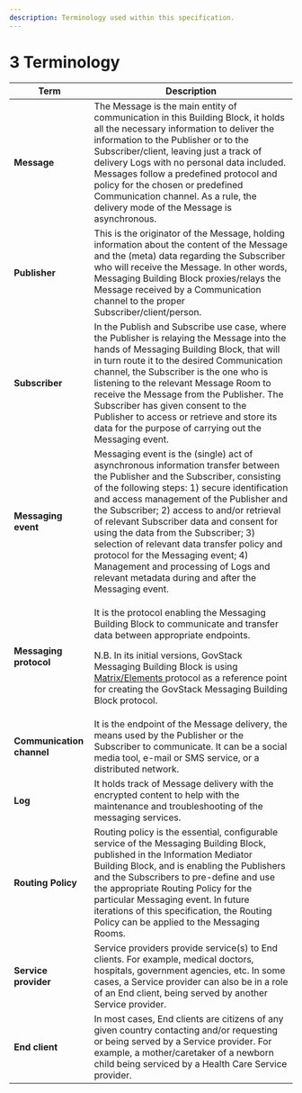 ```yaml
---
description: Terminology used within this specification.
---
```


# 3 Terminology

| Term                      | Description                                                                                                                                                                                                                                                                                                                                                                                                                                                                                                                                  |
| ------------------------- | -------------------------------------------------------------------------------------------------------------------------------------------------------------------------------------------------------------------------------------------------------------------------------------------------------------------------------------------------------------------------------------------------------------------------------------------------------------------------------------------------------------------------------------------- |
| **Message**               | The Message is the main entity of communication in this Building Block, it holds all the necessary information to deliver the information to the Publisher or to the Subscriber/client, leaving just a track of delivery Logs with no personal data included. Messages follow a predefined protocol and policy for the chosen or predefined Communication channel. As a rule, the delivery mode of the Message is asynchronous.                                                                                                              |
| **Publisher**             | This is the originator of the Message, holding information about the content of the Message and the (meta) data regarding the Subscriber who will receive the Message. In other words, Messaging Building Block proxies/relays the Message received by a Communication channel to the proper Subscriber/client/person.                                                                                                                                                                                                                       |
| **Subscriber**            | In the Publish and Subscribe use case, where the Publisher is relaying the Message into the hands of Messaging Building Block, that will in turn route it to the desired Communication channel, the Subscriber is the one who is listening to the relevant Message Room to receive the Message from the Publisher. The Subscriber has given consent to the Publisher to access or retrieve and store its data for the purpose of carrying out the Messaging event.                                                                           |
| **Messaging event**       | Messaging event is the (single) act of asynchronous information transfer between the Publisher and the Subscriber, consisting of the following steps: 1) secure identification and access management of the Publisher and the Subscriber; 2) access to and/or retrieval of relevant Subscriber data and consent for using the data from the Subscriber; 3) selection of relevant data transfer policy and protocol for the Messaging event; 4) Management and processing of Logs and relevant metadata during and after the Messaging event. |
| **Messaging protocol**    | <p>It is the protocol enabling the Messaging Building Block to communicate and transfer data between appropriate endpoints.</p><p>N.B. In its initial versions, GovStack Messaging Building Block is using <a href="https://matrix.org/">Matrix/Elements </a>protocol as a reference point for creating the GovStack Messaging Building Block protocol.</p>                                                                                                                                                                                  |
| **Communication channel** | It is the endpoint of the Message delivery, the means used by the Publisher or the Subscriber to communicate. It can be a social media tool, e-mail or SMS service, or a distributed network.                                                                                                                                                                                                                                                                                                                                                |
| **Log**                   | It holds track of Message delivery with the encrypted content to help with the maintenance and troubleshooting of the messaging services.                                                                                                                                                                                                                                                                                                                                                                                                    |
| **Routing Policy**        | Routing policy is the essential, configurable service of the Messaging Building Block, published in the Information Mediator Building Block, and is enabling the Publishers and the Subscribers to pre-define and use the appropriate Routing Policy for the particular Messaging event. In future iterations of this specification, the Routing Policy can be applied to the Messaging Rooms.                                                                                                                                               |
| **Service provider**      | Service providers provide service(s) to End clients. For example, medical doctors, hospitals, government agencies, etc. In some cases, a Service provider can also be in a role of an End client, being served by another Service provider.                                                                                                                                                                                                                                                                                                  |
| **End client**            | In most cases, End clients are citizens of any given country contacting and/or requesting or being served by a Service provider. For example, a mother/caretaker of a newborn child being serviced by a Health Care Service provider.                                                                                                                                                                                                                                                                                                        |

